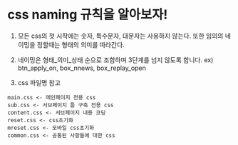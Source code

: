 # css naming 규칙을 알아보자!

1. 모든 css의 첫 시작에는 숫자, 특수문자, 대문자는 사용하지 않는다. 
   또한 임의의 네이밍을 정할때는 형태의 의미를 따라간다.

2. 네이밍은 형태_의미_상태 순으로 조합하며 3단계를 넘지 않도록 합니다.
   ex) btn_apply_on, box_nnews, box_replay_open

3. css 파일명 참고

```
main.css <- 메인페이지 전용 css
sub.css <- 서브페이지 틀 구축 전용 css
content.css <- 서브페이지 내용 코딩
reset.css <- css초기화
mreset.css <- 모바일 css초기화
common.css <- 공통된 사항들에 대한 css
```